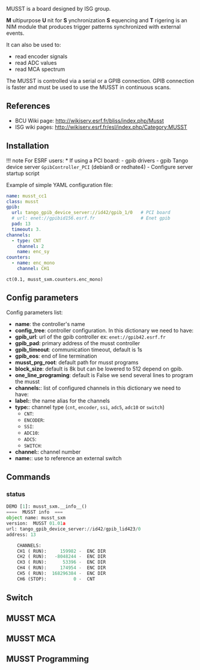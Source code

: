 

MUSST is a board designed by ISG group.

**M** ultipurpose **U** nit for **S** ynchronization **S** equencing and
**T** rigering is an NIM module that produces trigger patterns synchronized with
external events.

It can also be used to:
* read encoder signals
* read ADC values
* read MCA spectrum

The MUSST is controlled via a serial or a GPIB connection. GPIB connection is
faster and must be used to use the MUSST in continuous scans.


## References

* BCU Wiki page: http://wikiserv.esrf.fr/bliss/index.php/Musst
* ISG wiki pages: http://wikiserv.esrf.fr/esl/index.php/Category:MUSST


## Installation

!!! note
    For ESRF users:
    * If using a PCI board:
        - gpib drivers
        - gpib Tango device server `GpibController_PCI` (debian8 or redhate4)
        - Configure server startup script

Example of simple YAML configuration file:

```yaml
name: musst_cc1
class: musst
gpib:
  url: tango_gpib_device_server://id42/gpib_1/0   # PCI board
  # url: enet://gpibid156.esrf.fr                 # Enet gpib
  pad: 13
  timeout: 3.
channels:
  - type: CNT
    channel: 2
    name: enc_sy
counters:
  - name: enc_mono
    channel: CH1
```


```
ct(0.1, musst_sxm.counters.enc_mono)
```



## Config parameters

Config parameters list:

* **name**: the controller's name
* **config_tree**: controller configuration. In this dictionary we need to have:
* **gpib_url**: url of the gpib controller  ex: `enet://gpib42.esrf.fr`
* **gpib_pad**: primary address of the musst controller
* **gpib_timeout**: communication timeout, default is 1s
* **gpib_eos**: end of line termination
* **musst_prg_root**: default path for musst programs
* **block_size**: default is 8k but can be lowered to 512 depend on gpib.
* **one_line_programing**: default is False we send several lines to program the musst
* **channels:**: list of configured channels in this dictionary we need to have:
* **label:**: the name alias for the channels
* **type:**: channel type (`cnt`, `encoder`, `ssi`, `adc5`, `adc10` or `switch`)
    - `CNT`: 
    - `ENCODER`: 
    - `SSI`: 
    - `ADC10`: 
    - `ADC5`: 
    - `SWITCH`: 
* **channel:**: channel number
* **name:**: use to reference an external switch


## Commands

### status

```python
DEMO [1]: musst_sxm.__info__()
====  MUSST info  ===
object name: musst_sxm
version:  MUSST 01.01a
url: tango_gpib_device_server://id42/gpib_lid423/0
address: 13

    CHANNELS:
    CH1 ( RUN):     159982 -  ENC DIR
    CH2 ( RUN):   -8048244 -  ENC DIR
    CH3 ( RUN):      53396 -  ENC DIR
    CH4 ( RUN):     174954 -  ENC DIR
    CH5 ( RUN):  168296384 -  ENC DIR
    CH6 (STOP):          0 -  CNT
```



## Switch

## MUSST MCA

## MUSST MCA

## MUSST Programming



